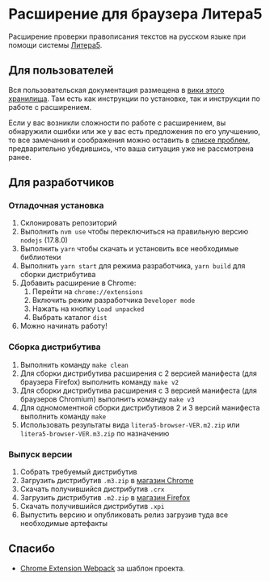 Расширение для браузера Литера5
===============================

Расширение проверки правописания текстов на русском языке при помощи системы [Литера5](https://litera5.ru).

Для пользователей
-----------------

Вся пользовательская документация размещена в [вики этого хранилища](https://github.com/orfogrammatika/litera5-browser-extension/wiki). Там есть как инструкции по установке, так и инструкции по работе с расширением.

Если у вас возникли сложности по работе с расширением, вы обнаружили ошибки или же у вас есть предложения по его улучшению, то все замечания и соображения можно оставить в [списке проблем](https://github.com/orfogrammatika/litera5-browser-extension/issues), предварительно убедившись, что ваша ситуация уже не рассмотрена ранее.

Для разработчиков
-----------------

### Отладочная установка

1. Склонировать репозиторий
2. Выполнить `nvm use` чтобы переключиться на правильную версию `nodejs` (17.8.0)
2. Выполнить `yarn` чтобы скачать и установить все необходимые библиотеки
3. Выполнить `yarn start` для режима разработчика, `yarn build` для сборки дистрибутива
4. Добавить расширение в Chrome:
   1. Перейти на `chrome://extensions`
   2. Включить режим разработчика `Developer mode`
   3. Нажать на кнопку `Load unpacked`
   4. Выбрать каталог `dist`
5. Можно начинать работу!

### Сборка дистрибутива

1. Выполнить команду `make clean`
2. Для сборки дистрибутива расширения с 2 версией манифеста (для браузера Firefox) выполнить команду `make v2`
3. Для сборки дистрибутива расширения с 3 версией манифеста (для браузеров Chromium) выполнить команду `make v3`
4. Для одномоментной сборки дистрибутивов 2 и 3 версий манифеста выполнить команду `make`
5. Использовать результаты вида `litera5-browser-VER.m2.zip` или `litera5-browser-VER.m3.zip` по назначению 

### Выпуск версии

1. Собрать требуемый дистрибутив
2. Загрузить дистрибутив `.m3.zip` в [магазин Chrome](https://chrome.google.com/u/1/webstore/devconsole/)
3. Скачать получившийся дистрибутив `.crx`
4. Загрузить дистрибутив `.m2.zip` в [магазин Firefox](https://addons.mozilla.org/ru/developers/)
5. Скачать получившийся дистрибутив `.xpi`
6. Выпустить версию и опубликовать релиз загрузив туда все необходимые артефакты 

Спасибо
-------

- [Chrome Extension Webpack](https://github.com/sszczep/chrome-extension-webpack) за шаблон проекта.
